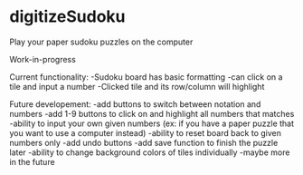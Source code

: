 # digitizeSudoku
Play your paper sudoku puzzles on the computer

Work-in-progress

Current functionality:
-Sudoku board has basic formatting
-can click on a tile and input a number
-Clicked tile and its row/column will highlight

Future developement:
-add buttons to switch between notation and numbers
-add 1-9 buttons to click on and highlight all numbers that matches
-ability to input your own given numbers (ex: if you have a paper puzzle that you want to use a computer instead)
-ability to reset board back to given numbers only
-add undo buttons
-add save function to finish the puzzle later
-ability to change background colors of tiles individually
-maybe more in the future
